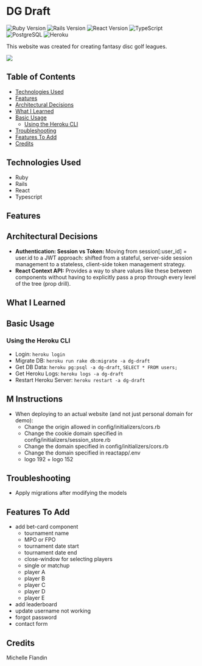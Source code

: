 # DG Draft

![Ruby Version](https://img.shields.io/badge/Ruby-3.2.3-red.svg)
![Rails Version](https://img.shields.io/badge/Rails-7.1.3-red.svg)
![React Version](https://img.shields.io/badge/React-18.2.0-blue.svg)
![TypeScript](https://img.shields.io/badge/TypeScript-5.3.3-blue.svg)
![PostgreSQL](https://img.shields.io/badge/Database-PostgreSQL-blue.svg)
![Heroku](https://img.shields.io/badge/Platform-Heroku-lightgrey.svg)

This website was created for creating fantasy disc golf leagues.

<a href="https://fantasy-dg.michellef.dev" target="_blank"><img src="https://img.shields.io/badge/Website-red?style=for-the-badge&logo=ruby"></a>


## Table of Contents
- [Technologies Used](#technologies-used)
- [Features](#features)
- [Architectural Decisions](#architectural-decisions)
- [What I Learned](#what-i-learned)
- [Basic Usage](#basic-usage)
  - [Using the Heroku CLI](#heroku-cli)
- [Troubleshooting](#troubleshooting)
- [Features To Add](#features-to-add)
- [Credits](#credits)


## Technologies Used<a name="technologies-used"></a>
- Ruby
- Rails
- React
- Typescript
  

## Features<a name="features"></a>


## Architectural Decisions<a name="architectural-decisions"></a>
- **Authentication: Session vs Token:** Moving from session[:user_id] = user.id to a JWT approach: shifted from a stateful, server-side session management to a stateless, client-side token management strategy. 
- **React Context API:** Provides a way to share values like these between components without having to explicitly pass a prop through every level of the tree (prop drill).


## What I Learned<a name="what-I-learned"></a>


## Basic Usage<a name="basic-usage"></a>


### Using the Heroku CLI<a name="heroku-cli"></a>
- Login: `heroku login`
- Migrate DB: `heroku run rake db:migrate -a dg-draft`
- Get DB Data: `heroku pg:psql -a dg-draft`, `SELECT * FROM users;`
- Get Heroku Logs: `heroku logs -a dg-draft`
- Restart Heroku Server: `heroku restart -a dg-draft`


## M Instructions <a name="features-to-add"></a>
- When deploying to an actual website (and not just personal domain for demo):
  - Change the origin allowed in config/initializers/cors.rb
  - Change the cookie domain specified in config/initializers/session_store.rb
  - Change the domain specified in config/initializers/cors.rb
  - Change the domain specified in reactapp/.env
  - logo 192 + logo 152


## Troubleshooting<a name="troubleshooting"></a>
- Apply migrations after modifying the models

## Features To Add <a name="features-to-add"></a>
- add bet-card component
  - tournament name
  - MPO or FPO
  - tournament date start
  - tournament date end 
  - close-window for selecting players
  - single or matchup
  - player A
  - player B
  - player C
  - player D
  - player E
- add leaderboard
- update username not working
- forgot password
- contact form


## Credits <a name="credits"></a>
Michelle Flandin